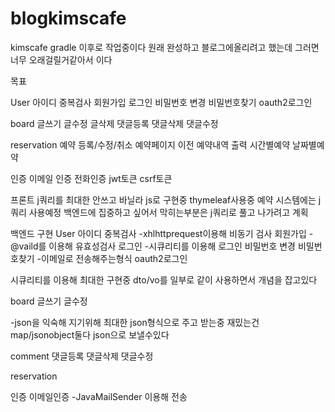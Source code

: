﻿# blogkimscafe

kimscafe gradle 이후로 작업중이다
원래 완성하고 블로그에올리려고 했는데 
그러면 너무 오래걸릴거같아서 이다


목표

User
아이디 중복검사
회원가입
로그인
비밀번호 변경
비밀번호찾기
oauth2로그인

board
글쓰기
글수정
글삭제
댓글등록
댓글삭제
댓글수정

reservation
예약 등록/수정/취소
예약페이지
이전 예약내역 출력
시간별예약
날짜별예약

인증
이메일 인증
전화인증
jwt토큰
csrf토큰

프론트
j쿼리를 최대한 안쓰고 바닐라 js로 구현중
thymeleaf사용중 
예약 시스템에는 j쿼리 사용예정
백엔드에 집중하고 싶어서 막히는부분은
j쿼리로 풀고 나가려고 계획

백엔드
구현
User
아이디 중복검사
-xhlhttprequest이용해 비동기 검사
회원가입
-@vaild를 이용해 유효성검사
로그인
-시큐리티를 이용해 로그인
비밀번호 변경
비밀번호찾기
-이메일로 전송해주는형식
oauth2로그인

시큐리티를 이용해 최대한 구현중
dto/vo를 일부로 같이 사용하면서 
개념을 잡고있다 

board
글쓰기
글수정

-json을 익숙해 지기위해
최대한 json형식으로 주고 받는중
재밌는건 map/jsonobject둘다 json으로
보낼수있다

comment
댓글등록
댓글삭제
댓글수정

reservation

인증
이메일인증
-JavaMailSender 이용해 전송




